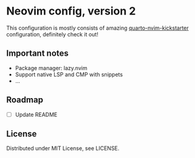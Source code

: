 # Neovim config, version 2
This configuration is mostly consists of amazing [quarto-nvim-kickstarter]() configuration, definitely check it out!

## Important notes
 - Package manager: lazy.nvim
 - Support native LSP and CMP with snippets
 - ...

## Roadmap
 - [ ] Update README

## License

Distributed under MIT License, see LICENSE.
